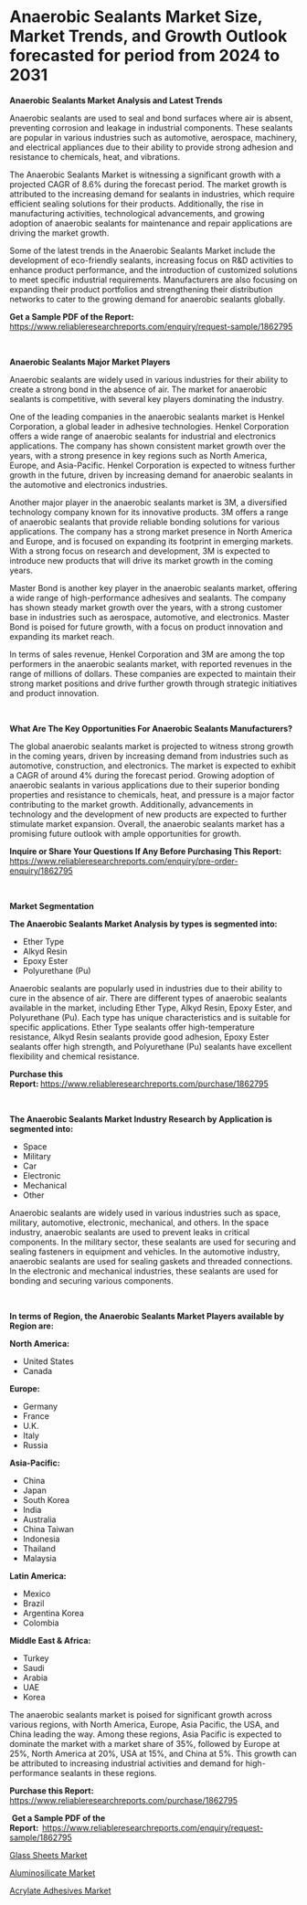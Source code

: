 <p><h1>Anaerobic Sealants Market Size, Market Trends, and Growth Outlook forecasted for period from 2024 to 2031</h1></p><p><strong>Anaerobic Sealants Market Analysis and Latest Trends</strong></p>
<p><p>Anaerobic sealants are used to seal and bond surfaces where air is absent, preventing corrosion and leakage in industrial components. These sealants are popular in various industries such as automotive, aerospace, machinery, and electrical appliances due to their ability to provide strong adhesion and resistance to chemicals, heat, and vibrations.</p><p>The Anaerobic Sealants Market is witnessing a significant growth with a projected CAGR of 8.6% during the forecast period. The market growth is attributed to the increasing demand for sealants in industries, which require efficient sealing solutions for their products. Additionally, the rise in manufacturing activities, technological advancements, and growing adoption of anaerobic sealants for maintenance and repair applications are driving the market growth.</p><p>Some of the latest trends in the Anaerobic Sealants Market include the development of eco-friendly sealants, increasing focus on R&D activities to enhance product performance, and the introduction of customized solutions to meet specific industrial requirements. Manufacturers are also focusing on expanding their product portfolios and strengthening their distribution networks to cater to the growing demand for anaerobic sealants globally.</p></p>
<p><strong>Get a Sample PDF of the Report:&nbsp;</strong> <a href="https://www.reliableresearchreports.com/enquiry/request-sample/1862795">https://www.reliableresearchreports.com/enquiry/request-sample/1862795</a></p>
<p>&nbsp;</p>
<p><strong>Anaerobic Sealants Major Market Players</strong></p>
<p><p>Anaerobic sealants are widely used in various industries for their ability to create a strong bond in the absence of air. The market for anaerobic sealants is competitive, with several key players dominating the industry.</p><p>One of the leading companies in the anaerobic sealants market is Henkel Corporation, a global leader in adhesive technologies. Henkel Corporation offers a wide range of anaerobic sealants for industrial and electronics applications. The company has shown consistent market growth over the years, with a strong presence in key regions such as North America, Europe, and Asia-Pacific. Henkel Corporation is expected to witness further growth in the future, driven by increasing demand for anaerobic sealants in the automotive and electronics industries.</p><p>Another major player in the anaerobic sealants market is 3M, a diversified technology company known for its innovative products. 3M offers a range of anaerobic sealants that provide reliable bonding solutions for various applications. The company has a strong market presence in North America and Europe, and is focused on expanding its footprint in emerging markets. With a strong focus on research and development, 3M is expected to introduce new products that will drive its market growth in the coming years.</p><p>Master Bond is another key player in the anaerobic sealants market, offering a wide range of high-performance adhesives and sealants. The company has shown steady market growth over the years, with a strong customer base in industries such as aerospace, automotive, and electronics. Master Bond is poised for future growth, with a focus on product innovation and expanding its market reach.</p><p>In terms of sales revenue, Henkel Corporation and 3M are among the top performers in the anaerobic sealants market, with reported revenues in the range of millions of dollars. These companies are expected to maintain their strong market positions and drive further growth through strategic initiatives and product innovation.</p></p>
<p>&nbsp;</p>
<p><strong>What Are The Key Opportunities For Anaerobic Sealants Manufacturers?</strong></p>
<p><p>The global anaerobic sealants market is projected to witness strong growth in the coming years, driven by increasing demand from industries such as automotive, construction, and electronics. The market is expected to exhibit a CAGR of around 4% during the forecast period. Growing adoption of anaerobic sealants in various applications due to their superior bonding properties and resistance to chemicals, heat, and pressure is a major factor contributing to the market growth. Additionally, advancements in technology and the development of new products are expected to further stimulate market expansion. Overall, the anaerobic sealants market has a promising future outlook with ample opportunities for growth.</p></p>
<p><strong>Inquire or Share Your Questions If Any Before Purchasing This Report:</strong> <a href="https://www.reliableresearchreports.com/enquiry/pre-order-enquiry/1862795">https://www.reliableresearchreports.com/enquiry/pre-order-enquiry/1862795</a></p>
<p>&nbsp;</p>
<p><strong>Market Segmentation</strong></p>
<p><strong>The Anaerobic Sealants Market Analysis by types is segmented into:</strong></p>
<p><ul><li>Ether Type</li><li>Alkyd Resin</li><li>Epoxy Ester</li><li>Polyurethane (Pu)</li></ul></p>
<p><p>Anaerobic sealants are popularly used in industries due to their ability to cure in the absence of air. There are different types of anaerobic sealants available in the market, including Ether Type, Alkyd Resin, Epoxy Ester, and Polyurethane (Pu). Each type has unique characteristics and is suitable for specific applications. Ether Type sealants offer high-temperature resistance, Alkyd Resin sealants provide good adhesion, Epoxy Ester sealants offer high strength, and Polyurethane (Pu) sealants have excellent flexibility and chemical resistance.</p></p>
<p><strong>Purchase this Report:&nbsp;</strong><a href="https://www.reliableresearchreports.com/purchase/1862795">https://www.reliableresearchreports.com/purchase/1862795</a></p>
<p>&nbsp;</p>
<p><strong>The Anaerobic Sealants Market Industry Research by Application is segmented into:</strong></p>
<p><ul><li>Space</li><li>Military</li><li>Car</li><li>Electronic</li><li>Mechanical</li><li>Other</li></ul></p>
<p><p>Anaerobic sealants are widely used in various industries such as space, military, automotive, electronic, mechanical, and others. In the space industry, anaerobic sealants are used to prevent leaks in critical components. In the military sector, these sealants are used for securing and sealing fasteners in equipment and vehicles. In the automotive industry, anaerobic sealants are used for sealing gaskets and threaded connections. In the electronic and mechanical industries, these sealants are used for bonding and securing various components.</p></p>
<p>&nbsp;</p>
<p><strong>In terms of Region, the Anaerobic Sealants Market Players available by Region are:</strong></p>
<p>
    <p> <strong> North America: </strong>
        <ul>
            <li>United States</li>
            <li>Canada</li>
        </ul>
        </p> 
    <p> <strong> Europe: </strong>
        <ul>
            <li>Germany</li>
            <li>France</li>
            <li>U.K.</li>
            <li>Italy</li>
            <li>Russia</li>
        </ul>
        </p> 
    <p> <strong> Asia-Pacific: </strong>
        <ul>
            <li>China</li>
            <li>Japan</li>
            <li>South Korea</li>
            <li>India</li>
            <li>Australia</li>
            <li>China Taiwan</li>
            <li>Indonesia</li>
            <li>Thailand</li>
            <li>Malaysia</li>
        </ul>
        </p> 
    <p> <strong> Latin America: </strong>
        <ul>
            <li>Mexico</li>
            <li>Brazil</li>
            <li>Argentina Korea</li>
            <li>Colombia</li>
        </ul>
        </p> 
    <p> <strong> Middle East & Africa: </strong>
        <ul>
            <li>Turkey</li>
            <li>Saudi</li>
            <li>Arabia</li>
            <li>UAE</li>
            <li>Korea</li>
        </ul>
    </p>
    </p>
<p><p>The anaerobic sealants market is poised for significant growth across various regions, with North America, Europe, Asia Pacific, the USA, and China leading the way. Among these regions, Asia Pacific is expected to dominate the market with a market share of 35%, followed by Europe at 25%, North America at 20%, USA at 15%, and China at 5%. This growth can be attributed to increasing industrial activities and demand for high-performance sealants in these regions.</p></p>
<p><strong>Purchase this Report: </strong><a href="https://www.reliableresearchreports.com/purchase/1862795">https://www.reliableresearchreports.com/purchase/1862795</a></p>
<p>&nbsp;<strong>Get a Sample PDF of the Report:&nbsp;&nbsp;</strong><a href="https://www.reliableresearchreports.com/enquiry/request-sample/1862795">https://www.reliableresearchreports.com/enquiry/request-sample/1862795</a></p>
<p><strong></strong></p>
<p><p><a href="https://github.com/kufem1/Market-Research-Report-List-1/blob/main/glass-sheets-market.md">Glass Sheets Market</a></p><p><a href="https://github.com/kosella/Market-Research-Report-List-2/blob/main/aluminosilicate-market.md">Aluminosilicate Market</a></p><p><a href="https://github.com/singletonthaxterkelliehr2df/Market-Research-Report-List-1/blob/main/acrylate-adhesives-market.md">Acrylate Adhesives Market</a></p></p>
